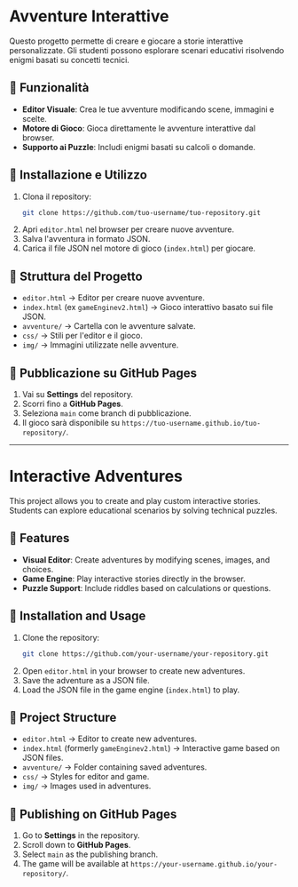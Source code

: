 # Avventure Interattive

Questo progetto permette di creare e giocare a storie interattive personalizzate. Gli studenti possono esplorare scenari educativi risolvendo enigmi basati su concetti tecnici.

## 📌 Funzionalità
- **Editor Visuale**: Crea le tue avventure modificando scene, immagini e scelte.
- **Motore di Gioco**: Gioca direttamente le avventure interattive dal browser.
- **Supporto ai Puzzle**: Includi enigmi basati su calcoli o domande.

## 🚀 Installazione e Utilizzo
1. Clona il repository:
   ```sh
   git clone https://github.com/tuo-username/tuo-repository.git
   ```
2. Apri `editor.html` nel browser per creare nuove avventure.
3. Salva l'avventura in formato JSON.
4. Carica il file JSON nel motore di gioco (`index.html`) per giocare.

## 📂 Struttura del Progetto
- `editor.html` → Editor per creare nuove avventure.
- `index.html` (ex `gameEnginev2.html`) → Gioco interattivo basato sui file JSON.
- `avventure/` → Cartella con le avventure salvate.
- `css/` → Stili per l'editor e il gioco.
- `img/` → Immagini utilizzate nelle avventure.

## 🔗 Pubblicazione su GitHub Pages
1. Vai su **Settings** del repository.
2. Scorri fino a **GitHub Pages**.
3. Seleziona `main` come branch di pubblicazione.
4. Il gioco sarà disponibile su `https://tuo-username.github.io/tuo-repository/`.

---

# Interactive Adventures

This project allows you to create and play custom interactive stories. Students can explore educational scenarios by solving technical puzzles.

## 📌 Features
- **Visual Editor**: Create adventures by modifying scenes, images, and choices.
- **Game Engine**: Play interactive stories directly in the browser.
- **Puzzle Support**: Include riddles based on calculations or questions.

## 🚀 Installation and Usage
1. Clone the repository:
   ```sh
   git clone https://github.com/your-username/your-repository.git
   ```
2. Open `editor.html` in your browser to create new adventures.
3. Save the adventure as a JSON file.
4. Load the JSON file in the game engine (`index.html`) to play.

## 📂 Project Structure
- `editor.html` → Editor to create new adventures.
- `index.html` (formerly `gameEnginev2.html`) → Interactive game based on JSON files.
- `avventure/` → Folder containing saved adventures.
- `css/` → Styles for editor and game.
- `img/` → Images used in adventures.

## 🔗 Publishing on GitHub Pages
1. Go to **Settings** in the repository.
2. Scroll down to **GitHub Pages**.
3. Select `main` as the publishing branch.
4. The game will be available at `https://your-username.github.io/your-repository/`.

